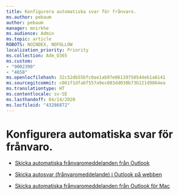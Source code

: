 ```yaml
---
title: Konfigurera automatiska svar för frånvaro.
ms.author: pebaum
author: pebaum
manager: mnirkhe
ms.audience: Admin
ms.topic: article
ROBOTS: NOINDEX, NOFOLLOW
localization_priority: Priority
ms.collection: Adm_O365
ms.custom:
- "9002390"
- "4658"
ms.openlocfilehash: 32c52db55bfc0ae1ab97e06139750544eb1a6141
ms.sourcegitcommit: c061f1dfa6f557a9ec083dd030b73b121d9864ea
ms.translationtype: HT
ms.contentlocale: sv-SE
ms.lasthandoff: 04/14/2020
ms.locfileid: "43286872"
---
```

# <a name="setting-up-out-of-office-automatic-replies"></a>Konfigurera automatiska svar för frånvaro.

- [Skicka automatiska frånvaromeddelanden från Outlook](https://support.office.com/article/9742f476-5348-4f9f-997f-5e208513bd67)

- [Skicka autosvar (frånvaromeddelande) i Outlook på webben](https://support.office.com/article/0c193ab0-b9e1-4058-84be-a5b014242290)

- [Skicka automatiska frånvaromeddelanden från Outlook för Mac](https://support.office.com/article/4e07ab75-beda-4f9e-bcdc-44471ebacdee)

